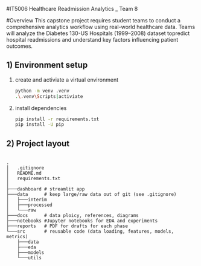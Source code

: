 #IT5006 Healthcare Readmission Analytics _ Team 8

#Overview
This capstone project requires student teams to conduct a comprehensive analytics workflow using real-world healthcare data. Teams will analyze the
Diabetes 130-US Hospitals (1999–2008)
dataset topredict hospital readmissions and understand key factors influencing patient outcomes.

## 1) Environment setup
1. create and activiate a virtual environment
   ```bash
   python -m venv .venv
   .\.venv\Scripts|activiate
    ```

2. install dependencies
   ```bash
   pip install -r requirements.txt
   pip install -U pip
   ```

## 2) Project layout
```

.
│   .gitignore
│   README.md
│   requirements.txt
│
├───dashboard # streamlit app
├───data      # keep large/raw data out of git (see .gitignore)
│   ├───interim
│   ├───processed
│   └───raw
├───docs      # data ploicy, references, diagrams
├───notebooks #Jupyter notebooks for EDA and experiments   
├───reports   # PDF for drafts for each phase
└───src       # reusable code (data loading, features, models, metrics)
    ├───data
    ├───eda
    ├───models
    └───utils
```